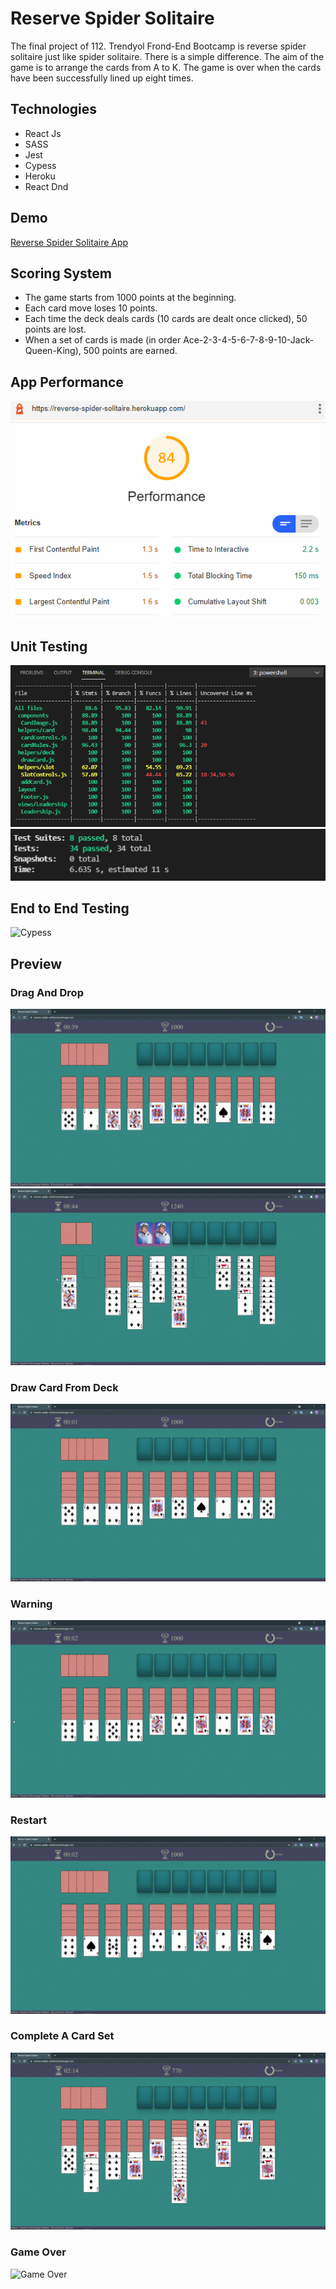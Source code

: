 # Reserve Spider Solitaire

The final project of 112. Trendyol Frond-End Bootcamp is reverse spider solitaire just like spider solitaire. There is a simple difference. The aim of the game is to arrange the cards from A to K. The game is over when the cards have been successfully lined up eight times.

## Technologies

- React Js
- SASS
- Jest
- Cypess
- Heroku
- React Dnd

## Demo

[Reverse Spider Solitaire App](https://reverse-spider-solitaire.herokuapp.com/)

## Scoring System

- The game starts from 1000 points at the beginning.
- Each card move loses 10 points.
- Each time the deck deals cards (10 cards are dealt once clicked), 50 points are lost.
- When a set of cards is made (in order Ace-2-3-4-5-6-7-8-9-10-Jack-Queen-King), 500 points are earned.

## App Performance

![lighthouse](preview/lighthouse.png)

## Unit Testing

![Jest](preview/jest.png)
![testSuits](preview/testsuits.png)

## End to End Testing

![Cypess](preview/cypress.gif)

## Preview

### Drag And Drop

![Drop And Drag](preview/dragdrop.gif)
![Slot](preview/slot.gif)

### Draw Card From Deck

![Deck](preview/deck.gif)

### Warning

![Warning](preview/notification.gif)

### Restart

![Restart](preview/restart.gif)

### Complete A Card Set

![Complete](preview/complete.gif)

### Game Over

![Game Over](preview/gameover.gif)
